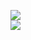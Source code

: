 [![](https://img.shields.io/badge/Made%20With-Github%20Spray-lightgrey.svg?style=for-the-badge&logo=github)](https://github.com/Annihil/github-spray#6419)  
[![](https://i.imgur.com/2DrTn0Z.gif)](https://github.com/Annihil/github-spray)